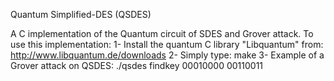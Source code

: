 Quantum Simplified-DES (QSDES)

A C implementation of the Quantum circuit of SDES and Grover attack. To use this implementation: 
	1- Install the quantum C library "Libquantum" from: http://www.libquantum.de/downloads 
	2- Simply type: make 
	3- Example of a Grover attack on QSDES:  ./qsdes findkey 00010000 00110011 
